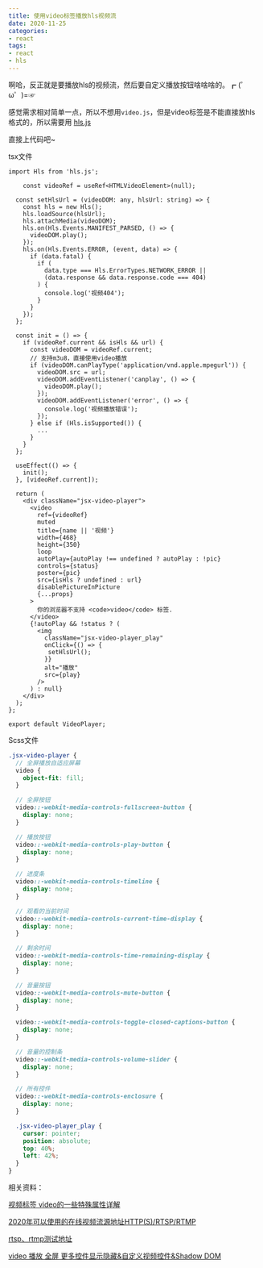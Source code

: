```yaml
---
title: 使用video标签播放hls视频流
date: 2020-11-25
categories:
- react
tags:
- react
- hls
---
```




啊哈，反正就是要播放hls的视频流，然后要自定义播放按钮啥啥啥的。┏ (゜ω゜)=☞

感觉需求相对简单一点，所以不想用`video.js`，但是video标签是不能直接放hls格式的，所以需要用 [hls.js](https://github.com/video-dev/hls.js/)

直接上代码吧~

tsx文件

```tsx
import Hls from 'hls.js';

	const videoRef = useRef<HTMLVideoElement>(null);

  const setHlsUrl = (videoDOM: any, hlsUrl: string) => {
    const hls = new Hls();
    hls.loadSource(hlsUrl);
    hls.attachMedia(videoDOM);
    hls.on(Hls.Events.MANIFEST_PARSED, () => {
      videoDOM.play();
    });
    hls.on(Hls.Events.ERROR, (event, data) => {
      if (data.fatal) {
        if (
          data.type === Hls.ErrorTypes.NETWORK_ERROR ||
          (data.response && data.response.code === 404)
        ) {
          console.log('视频404');
        }
      }
    });
  };

  const init = () => {
    if (videoRef.current && isHls && url) {
      const videoDOM = videoRef.current;
      // 支持m3u8，直接使用video播放
      if (videoDOM.canPlayType('application/vnd.apple.mpegurl')) {
        videoDOM.src = url;
        videoDOM.addEventListener('canplay', () => {
          videoDOM.play();
        });
        videoDOM.addEventListener('error', () => {
          console.log('视频播放错误');
        });
      } else if (Hls.isSupported()) {
        ...
      }
    }
  };

  useEffect(() => {
    init();
  }, [videoRef.current]);

  return (
    <div className="jsx-video-player">
      <video
        ref={videoRef}
        muted
        title={name || '视频'}
        width={468}
        height={350}
        loop
        autoPlay={autoPlay !== undefined ? autoPlay : !pic}
        controls={status}
        poster={pic}
        src={isHls ? undefined : url}
        disablePictureInPicture
        {...props}
      >
        你的浏览器不支持 <code>video</code> 标签.
      </video>
      {!autoPlay && !status ? (
        <img
          className="jsx-video-player_play"
          onClick={() => {
           setHlsUrl();
          }}
          alt="播放"
          src={play}
        />
      ) : null}
    </div>
  );
};

export default VideoPlayer;

```



Scss文件

```scss
.jsx-video-player {
  // 全屏播放自适应屏幕
  video {
    object-fit: fill;
  }

  // 全屏按钮
  video::-webkit-media-controls-fullscreen-button {
    display: none;
  }

  // 播放按钮
  video::-webkit-media-controls-play-button {
    display: none;
  }

  // 进度条
  video::-webkit-media-controls-timeline {
    display: none;
  }

  // 观看的当前时间
  video::-webkit-media-controls-current-time-display {
    display: none;
  }

  // 剩余时间
  video::-webkit-media-controls-time-remaining-display {
    display: none;
  }

  // 音量按钮
  video::-webkit-media-controls-mute-button {
    display: none;
  }

  video::-webkit-media-controls-toggle-closed-captions-button {
    display: none;
  }

  // 音量的控制条
  video::-webkit-media-controls-volume-slider {
    display: none;
  }

  // 所有控件
  video::-webkit-media-controls-enclosure {
    display: none;
  }

  .jsx-video-player_play {
    cursor: pointer;
    position: absolute;
    top: 40%;
    left: 42%;
  }
}
```





相关资料：

[视频标签 video的一些特殊属性详解](http://caibaojian.com/h5-video.html)

[2020年可以使用的在线视频流源地址HTTP(S)/RTSP/RTMP](https://feater.top/normal/539/)

[rtsp、rtmp测试地址](https://blog.csdn.net/tengkonglieying/article/details/106093350)

[video 播放 全屏 更多控件显示隐藏&自定义视频控件&Shadow DOM](https://blog.csdn.net/qq_38417082/article/details/103749942)
